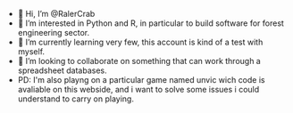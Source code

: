 - 👋 Hi, I’m @RalerCrab
- 👀 I’m interested in Python and R, in particular to build software for forest engineering sector.
- 🌱 I’m currently learning very few, this account is kind of a test with myself.
- 💞️ I’m looking to collaborate on something that can work through a spreadsheet databases.
- PD: I'm also playng on a particular game named unvic wich code is avaliable on this webside, and i want to solve some issues i could understand to carry on playing.

<!---
RalerCrab/RalerCrab is a ✨ special ✨ repository because its `README.md` (this file) appears on your GitHub profile.
You can click the Preview link to take a look at your changes.
--->
